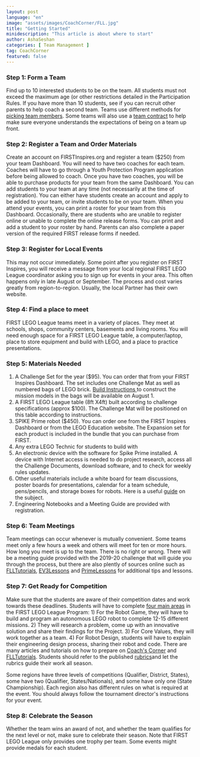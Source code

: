 ```yaml
---
layout: post
language: "en"
image: "assets/images/CoachCorner/FLL.jpg"
title: "Getting Started"
minidescription: "This article is about where to start"
author: AshaSeshan
categories: [ Team Management ]
tag: CoachCorner
featured: false
---
```


### Step 1: Form a Team

Find up to 10 interested students to be on the team. All students must not exceed the maximum age (or other restrictions detailed in the Participation Rules. If you have more than 10 students, see if you can recruit other parents to help coach a second team.  Teams use different methods for <a href="http://flltutorials.com/coachcorner/team%20management/2018/12/10/Picking-Team-Members.html">picking team members</a>. Some teams will also use a <a href="http://flltutorials.com/coachcorner/coaching/2018/07/24/Team-Applications.html">team contract</a> to help make sure everyone understands the expectations of being on a team up front.

### Step 2: Register a Team and Order Materials

Create an account on FIRSTInspires.org and register a team ($250) from your team Dashboard. You will need to have two coaches for each team. Coaches will have to go through a Youth Protection Program application before being allowed to coach. Once you have two coaches, you will be able to purchase products for your team from the same Dashboard. You can add students to your team at any time (not necessarily at the time of registration). You can either have students create an account and apply to be added to your team, or invite students to be on your team. When you attend your events, you can print a roster for your team from this Dashboard.  Occasionally, there are students who are unable to register online or unable to complete the online release forms. You can print and add a student to your roster by hand. Parents can also complete a paper version of the required FIRST release forms if needed.

### Step 3: Register for Local Events

This may not occur immediately. Some point after you register on FIRST Inspires, you will receive a message from your local regional FIRST LEGO League coordinator asking you to sign up for events in your area. This often happens only in late August or September. The process and cost varies greatly from region-to-region. Usually, the local Partner has their own website.

### Step 4: Find a place to meet

FIRST LEGO League teams meet in a variety of places.  They meet at schools, shops, community centers, basements and living rooms. You will need enough space for a FIRST LEGO League table, a computer/laptop, place to store equipment and build with LEGO, and a place to practice presentations.

### Step 5: Materials Needed

1. A Challenge Set for the year ($95). You can order that from your FIRST Inspires Dashboard. The set includes one Challenge Mat as well as numbered bags of LEGO brick. <a href="http://www.firstlegoleague.org/missionmodelbuildinginstructions"> Build Instructions </a> to construct the mission models in the bags will be available on August 1.
2. A FIRST LEGO League table (8ft X4ft) built according to challenge specifications (approx $100). The Challenge Mat will be positioned on this table according to instructions.
3. SPIKE Prime robot ($450). You can order one from the FIRST Inspires Dashboard or from the LEGO Education website. The Expansion set for each product is included in the bundle that you can purchase from FIRST.
4. Any extra LEGO Technic for students to build with
5. An electronic device with the software for Spike Prime installed. A device with Internet access is needed to do project research, access all the Challenge Documents, download software, and to check for weekly rules updates.
6. Other useful materials include a white board for team discussions, poster boards for presentations, calendar for a team schedule, pens/pencils, and storage boxes for robots. Here is a useful <a href="http://flltutorials.com/coachcorner/resources/2017/09/15/Non-LEGO-Essentials.html">guide</a> on the subject.
7. Engineering Notebooks and a Meeting Guide are provided with registration.

### Step 6: Team Meetings

Team meetings can occur whenever is mutually convenient. Some teams meet only a few hours a week and others will meet for ten or more hours. How long you meet is up to the team. There is no right or wrong. There will be a meeting guide provided with the 2019-20 challenge that will guide you through the process, but there are also plently of sources online such as <a href="http://www.flltutorials.com">FLLTutorials</a>, <a href="http://www.ev3lessons.com">EV3Lessons</a> and <a href="http://www.primelessons.org">PrimeLessons</a> for additional tips and lessons.

### Step 7:  Get Ready for Competition

Make sure that the students are aware of their competition dates and work towards these deadlines. Students will have to complete <a href="http://flltutorials.com/coachcorner/presentations/competition%20day/2018/02/05/FIRST-LEGO-League-Deliverables.html">four main areas</a> in the FIRST LEGO League Program: 1) For the Robot Game, they will have to build and program an autonomous LEGO robot to complete 12-15 different missions. 2) They will research a problem, come up with an innovative solution and share their findings for the Project. 3) For Core Values, they will work together as a team. 4) For Robot Design, students will have to explain their engineering design process, sharing their robot and code. There are many articles and tutorials on how to prepare on <a href="http://flltutorials.com/CoachCorner.html"> Coach's Corner</a> and <a href="http://www.flltutorials.com">FLLTutorials</a>. Students should refer to the published <a href="http://www.firstlegoleague.org/challenge#challenge">rubrics<a/>and let the rubrics guide their work all season.

Some regions have three levels of competitions (Qualifier, District, States), some have two (Qualifier, States/Nationals), and some have only one (State Championship). Each region also has different rules on what is required at the event. You should always follow the tournament director's instructions for your event.

### Step 8: Celebrate the Season

Whether the team wins an award of not, and whether the team qualifies for the next level or not, make sure to celebrate their season. Note that FIRST LEGO League only provides one trophy per team. Some events might provide medals for each student.
